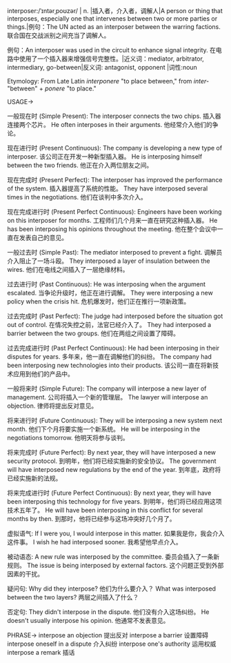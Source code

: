 interposer:/ˈɪntərˌpoʊzər/ | n. |插入者，介入者，调解人|A person or thing that interposes, especially one that intervenes between two or more parties or things.|例句：The UN acted as an interposer between the warring factions. 联合国在交战派别之间充当了调解人。

例句：An interposer was used in the circuit to enhance signal integrity.  在电路中使用了一个插入器来增强信号完整性。|近义词：mediator, arbitrator, intermediary, go-between|反义词: antagonist, opponent |词性:noun

Etymology: From Late Latin *interponere* "to place between," from *inter-* "between" + *ponere* "to place."

USAGE->

一般现在时 (Simple Present):
The interposer connects the two chips.  插入器连接两个芯片。
He often interposes in their arguments. 他经常介入他们的争论。

现在进行时 (Present Continuous):
The company is developing a new type of interposer.  该公司正在开发一种新型插入器。
He is interposing himself between the two friends.  他正在介入两位朋友之间。

现在完成时 (Present Perfect):
The interposer has improved the performance of the system. 插入器提高了系统的性能。
They have interposed several times in the negotiations. 他们在谈判中多次介入。

现在完成进行时 (Present Perfect Continuous):
Engineers have been working on this interposer for months. 工程师们几个月来一直在研究这种插入器。
He has been interposing his opinions throughout the meeting.  他在整个会议中一直在发表自己的意见。

一般过去时 (Simple Past):
The mediator interposed to prevent a fight. 调解员介入阻止了一场斗殴。
They interposed a layer of insulation between the wires.  他们在电线之间插入了一层绝缘材料。

过去进行时 (Past Continuous):
He was interposing when the argument escalated.  当争论升级时，他正在进行调解。
They were interposing a new policy when the crisis hit.  危机爆发时，他们正在推行一项新政策。

过去完成时 (Past Perfect):
The judge had interposed before the situation got out of control.  在情况失控之前，法官已经介入了。
They had interposed a barrier between the two groups.  他们在两组之间设置了障碍。

过去完成进行时 (Past Perfect Continuous):
He had been interposing in their disputes for years.  多年来，他一直在调解他们的纠纷。
The company had been interposing new technologies into their products.  该公司一直在将新技术应用到他们的产品中。

一般将来时 (Simple Future):
The company will interpose a new layer of management. 公司将插入一个新的管理层。
The lawyer will interpose an objection. 律师将提出反对意见。


将来进行时 (Future Continuous):
They will be interposing a new system next month.  他们下个月将要实施一个新系统。
He will be interposing in the negotiations tomorrow. 他明天将参与谈判。

将来完成时 (Future Perfect):
By next year, they will have interposed a new security protocol. 到明年，他们将已经实施新的安全协议。
The government will have interposed new regulations by the end of the year. 到年底，政府将已经实施新的法规。

将来完成进行时 (Future Perfect Continuous):
By next year, they will have been interposing this technology for five years. 到明年，他们将已经应用这项技术五年了。
He will have been interposing in this conflict for several months by then. 到那时，他将已经参与这场冲突好几个月了。


虚拟语气:
If I were you, I would interpose in this matter. 如果我是你，我会介入这件事。
I wish he had interposed sooner. 我希望他早点介入。


被动语态:
A new rule was interposed by the committee. 委员会插入了一条新规则。
The issue is being interposed by external factors. 这个问题正受到外部因素的干扰。

疑问句:
Why did they interpose?  他们为什么要介入？
What was interposed between the two layers?  两层之间插入了什么？

否定句:
They didn't interpose in the dispute. 他们没有介入这场纠纷。
He doesn't usually interpose his opinion. 他通常不发表意见。


PHRASE->
interpose an objection 提出反对
interpose a barrier 设置障碍
interpose oneself in a dispute  介入纠纷
interpose one's authority  运用权威
interpose a remark 插话
